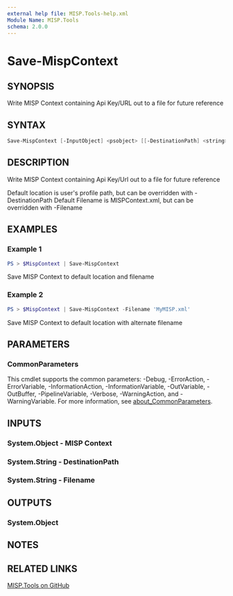 ```yaml
---
external help file: MISP.Tools-help.xml
Module Name: MISP.Tools
schema: 2.0.0
---
```


# Save-MispContext

## SYNOPSIS

Write MISP Context containing Api Key/URL out to a file for future reference

## SYNTAX

```powershell
Save-MispContext [-InputObject] <psobject> [[-DestinationPath] <string>] [[-Filename] <string>] [-WhatIf] [-Confirm] [<CommonParameters>]
```

## DESCRIPTION

Write MISP Context containing Api Key/Url out to a file for future reference

Default location is user's profile path, but can be overridden with -DestinationPath
Default Filename is MISPContext.xml, but can be overridden with -Filename

## EXAMPLES

### Example 1

```powershell
PS > $MispContext | Save-MispContext
```

Save MISP Context to default location and filename

### Example 2

```powershell
PS > $MispContext | Save-MispContext -Filename 'MyMISP.xml'
```

Save MISP Context to default location with alternate filename

## PARAMETERS

### CommonParameters

This cmdlet supports the common parameters: -Debug, -ErrorAction, -ErrorVariable, -InformationAction, -InformationVariable, -OutVariable, -OutBuffer, -PipelineVariable, -Verbose, -WarningAction, and -WarningVariable. For more information, see [about_CommonParameters](http://go.microsoft.com/fwlink/?LinkID=113216).

## INPUTS

### System.Object - MISP Context

### System.String - DestinationPath

### System.String - Filename

## OUTPUTS

### System.Object

## NOTES

## RELATED LINKS

[MISP.Tools on GitHub](https://github.com/IPSecMSSP/misp.tools)
